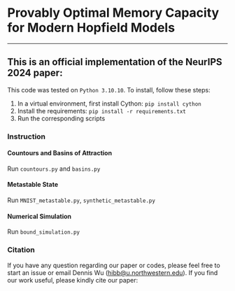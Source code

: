 # Provably Optimal Memory Capacity for Modern Hopfield Models

----------
## This is an official implementation of the NeurIPS 2024 paper: 


This code was tested on `Python 3.10.10`. To install, follow these steps:

1. In a virtual environment, first install Cython: `pip install cython`
2. Install the requirements: `pip install -r requirements.txt`
3. Run the corresponding scripts

### Instruction

#### Countours and Basins of Attraction
Run `countours.py` and `basins.py` 

#### Metastable State
Run `MNIST_metastable.py`, `synthetic_metastable.py`

#### Numerical Simulation
Run `bound_simulation.py`


### Citation

If you have any question regarding our paper or codes, please feel free to start an issue or email Dennis Wu (hibb@u.northwestern.edu).
If you find our work useful, please kindly cite our paper:

